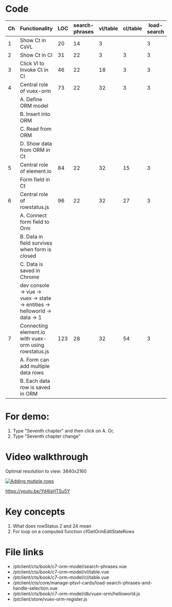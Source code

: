 # Code

| Ch  | Functionality                                                              | LOC | search-phrases | vl/table | cl/table | load-search | orm/helloworld | store/vuex-orm |
| --- | -------------------------------------------------------------------------- | --- | -------------- | -------- | -------- | ----------- | -------------- | -------------- |
| 1   | Show Ct in CsVL                                                            | 20  | 14             | 3        |          | 3           |                |
| 2   | Show Ct in Cl                                                              | 31  | 22             | 3        | 3        | 3           |                |
| 3   | Click Vl to Invoke Ct in Cl                                                | 46  | 22             | 18       | 3        | 3           |                |
| 4   | Central role of vuex-orm                                                   | 73  | 22             | 32       | 3        | 3           | 11             | 2              |
|     | A. Define ORM model                                                        |     |                |          |          |             |                |                |
|     | B. Insert into ORM                                                         |     |                |          |          |             |                |
|     | C. Read from ORM                                                           |     |                |          |          |             |                |
|     | D. Show data from ORM in Ct                                                |     |                |          |          |             |                |
| 5   | Central role of element.io                                                 | 84  | 22             | 32       | 15       | 3           | 10             | 2              |
|     | Form field in Ct                                                           |     |                |          |          |             |                |
| 6   | Central role of rowstatus.js                                               | 96  | 22             | 32       | 27       | 3           | 11             | 2              |
|     | A. Connect form field to Orm                                               |     |                |          |          |             |                |
|     | B. Data in field survives when form is closed                              |     |                |          |          |             |                |
|     | C. Data is saved in Chrome                                                 |     |                |          |          |             |                |
|     | dev console -> vue -> vuex -> state -> entities -> helloworld -> data -> 1 |     |                |          |          |             |                |
| 7   | Connecting element.io with vuex-orm using rowstatus.js                     | 123 | 28             | 32       | 54       | 3           | 11             | 2              |
|     | A. Form can add multiple data rows                                         |     |                |          |          |             |                |                |
|     | B. Each data row is saved in ORM                                           |     |                |          |          |             |                |

# For demo:

1. Type "Seventh chapter" and then click on A. Or,
2. Type "Seventh chapter change"

# Video walkthrough

Optimal resolution to view: 3840x2160

[![Adding mutiple rows](https://img.youtube.com/vi/Yd4lsHTSu5Y.jpg)](https://www.youtube.com/watch?v=Yd4lsHTSu5Y 'Adding mutiple rows')

https://youtu.be/Yd4lsHTSu5Y

# Key concepts

1. What does rowStatus 2 and 24 mean
2. For loop on a computed function cfGetOrmEditStateRows

# File links

- /ptclient/cts/book/c7-orm-model/search-phrases.vue
- /ptclient/cts/book/c7-orm-model/vl/table.vue
- /ptclient/cts/book/c7-orm-model/cl/table.vue
- /ptclient/cts/core/manage-ptsvl-cards/load-search-phrases-and-handle-selection.vue
- /ptclient/cts/book/c7-orm-model/db/vuex-orm/helloworld.js
- /ptclient/store/vuex-orm-register.js
